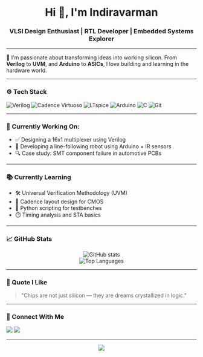 <!-- Profile README for indiravarman -->

<h1 align="center">Hi 👋, I'm Indiravarman</h1>
<h3 align="center">VLSI Design Enthusiast | RTL Developer | Embedded Systems Explorer</h3>

---

🌟 I'm passionate about transforming ideas into working silicon. From **Verilog** to **UVM**, and **Arduino** to **ASICs**, I love building and learning in the hardware world.

---

### ⚙️ Tech Stack
![Verilog](https://img.shields.io/badge/-Verilog-000?style=flat&logo=verilog&logoColor=white)
![Cadence Virtuoso](https://img.shields.io/badge/-Cadence-000?style=flat&logo=cadence&logoColor=white)
![LTspice](https://img.shields.io/badge/-LTSpice-000?style=flat&logo=ltspice&logoColor=white)
![Arduino](https://img.shields.io/badge/-Arduino-00979D?style=flat&logo=arduino&logoColor=white)
![C](https://img.shields.io/badge/-C-000?style=flat&logo=c&logoColor=white)
![Git](https://img.shields.io/badge/-Git-F05032?style=flat&logo=git&logoColor=white)

---

### 🚧 Currently Working On:
- ✅ Designing a 16x1 multiplexer using Verilog
- 🤖 Developing a line-following robot using Arduino + IR sensors
- 🔍 Case study: SMT component failure in automotive PCBs

---

### 📚 Currently Learning
- 🛠️ Universal Verification Methodology (UVM)
- 📐 Cadence layout design for CMOS
- 📜 Python scripting for testbenches
- ⏱️ Timing analysis and STA basics

---

### 📈 GitHub Stats
<p align="center">
  <img src="https://github-readme-stats.vercel.app/api?username=indiravarman&show_icons=true&theme=radical" alt="GitHub stats" />
  <br>
  <img src="https://github-readme-stats.vercel.app/api/top-langs/?username=indiravarman&layout=compact&theme=radical" alt="Top Languages" />
</p>

---

### 💬 Quote I Like
> "Chips are not just silicon — they are dreams crystallized in logic."

---

### 🤝 Connect With Me
<p>
  <a href="mailto:asindiravarman@gmail.com"><img src="https://img.shields.io/badge/-Email-D14836?style=flat&logo=gmail&logoColor=white" /></a>
  <a href="https://www.linkedin.com/in/indiravarmanAS"><img src="https://img.shields.io/badge/-LinkedIn-blue?style=flat&logo=linkedin" /></a>
</p>

---


<p align="center">
  <img src="https://capsule-render.vercel.app/api?type=waving&color=0:6e40c9,100:8e44ad&height=140&section=footer"/>
</p>
